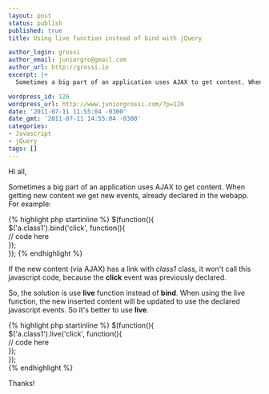 ```yaml
---
layout: post
status: publish
published: true
title: Using live function instead of bind with jQuery

author_login: grossi
author_email: juniorgro@gmail.com
author_url: http://grossi.io
excerpt: |+
  Sometimes a big part of an application uses AJAX to get content. When getting new content we get new events, already declared in the webapp.

wordpress_id: 126
wordpress_url: http://www.juniorgrossi.com/?p=126
date: '2011-07-11 11:55:04 -0300'
date_gmt: '2011-07-11 14:55:04 -0300'
categories:
- Javascript
- jQuery
tags: []
---
```

<p>Hi all,</p>
<p>Sometimes a big part of an application uses AJAX to get content. When getting new content we get new events, already declared in the webapp. For example:</p>

{% highlight php startinline %}
$(function(){  
    $('a.class1').bind('click', function(){  
        // code here  
    });  
}); 
{% endhighlight %}

<p>If the new content (via AJAX) has a link with <em>class1</em> class, it won't call this javascript code, because the <strong>click</strong> event was previously declared.</p>
<p>So, the solution is use <strong>live</strong> function instead of <strong>bind</strong>. When using the live function, the new inserted content will be updated to use the declared javascript events. So it's better to use <strong>live</strong>.</p>

{% highlight php startinline %}
$(function(){  
    $('a.class1').live('click', function(){  
        // code here  
    });  
});  
{% endhighlight %}

<p>Thanks!</p>
